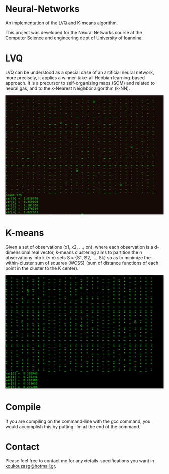 # Neural-Networks
An implementation of the LVQ and K-means algorithm.

This project was developed for the Neural Networks course at the Computer Science and engineering dept of University of Ioannina.

# LVQ
LVQ can be understood as a special case of an artificial neural network, more precisely, it applies a winner-take-all Hebbian learning-based approach. It is a precursor to self-organizing maps (SOM) and related to neural gas, and to the k-Nearest Neighbor algorithm (k-NN).

![Alt text](https://github.com/koukouzasg/Neural-Networks/blob/master/LVQ.png)

# K-means
Given a set of observations (x1, x2, …, xn), where each observation is a d-dimensional real vector, k-means clustering aims to partition the n observations into k (≤ n) sets S = {S1, S2, …, Sk} so as to minimize the within-cluster sum of squares (WCSS) (sum of distance functions of each point in the cluster to the K center).

![Alt text](https://github.com/koukouzasg/Neural-Networks/blob/master/K-means.png)

# Compile
If you are compiling on the command-line with the gcc command, you would accomplish this by putting -lm at the end of the command.

# Contact
Please feel free to contact me for any details-specifications you want in koukouzasg@hotmail.gr.
